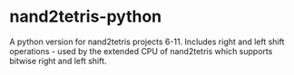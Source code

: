 # nand2tetris-python
A python version for nand2tetris projects 6-11.
Includes right and left shift operations - used by the extended CPU of nand2tetris which supports bitwise right and left shift.